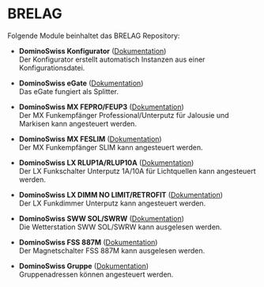 # BRELAG

Folgende Module beinhaltet das BRELAG Repository:

- __DominoSwiss Konfigurator__ ([Dokumentation](DominoSwissConfigurator))  
    Der Konfigurator erstellt automatisch Instanzen aus einer Konfigurationsdatei.

- __DominoSwiss eGate__ ([Dokumentation](DominoSwissEGate))  
	Das eGate fungiert als Splitter.

- __DominoSwiss MX FEPRO/FEUP3__ ([Dokumentation](DominoSwissMXFEShutter))  
	Der MX Funkempfänger Professional/Unterputz für Jalousie und Markisen kann angesteuert werden.

- __DominoSwiss MX FESLIM__ ([Dokumentation](DominoSwissMXFESLIM))  
	Der MX Funkempfänger SLIM kann angesteuert werden.

- __DominoSwiss LX RLUP1A/RLUP10A__ ([Dokumentation](DominoSwissLXRLUP))  
	Der LX Funkschalter Unterputz 1A/10A für Lichtquellen kann angesteuert werden.

- __DominoSwiss LX DIMM NO LIMIT/RETROFIT__ ([Dokumentation](DominoSwissLXDIMM))  
	Der LX Funkdimmer Unterputz kann angesteuert werden.

- __DominoSwiss SWW SOL/SWRW__ ([Dokumentation](DominoSwissWeatherstation))  
	Die Wetterstation SWW SOL/SWRW kann ausgelesen werden.
	
- __DominoSwiss FSS 887M__ ([Dokumentation](DominoSwissFSS887M))  
    Der Magnetschalter FSS 887M kann ausgelesen werden.
	
- __DominoSwiss Gruppe__ ([Dokumentation](DominoSwissGroup))  
    Gruppenadressen können angesteuert werden.